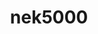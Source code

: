 ---
title: "nek5000"
layout: cache
categories: [package, v0.18.1]
meta: {"versions": ["19.0"], "compilers": ["gcc@=7.3.1"], "oss": ["amzn2"], "platforms": ["linux"], "targets": ["aarch64", "graviton2", "x86_64_v3", "x86_64_v4"], "stacks": ["aws-ahug", "aws-ahug-aarch64", "root"], "num_specs": 4, "num_specs_by_stack": {"root": 4, "aws-ahug": 2, "aws-ahug-aarch64": 2}}
spec_details: [{"hash": "xmwxjn2uvf4n3bizpasmprrxplbg2onb", "compiler": "gcc@=7.3.1", "versions": ["19.0"], "os": "amzn2", "platform": "linux", "target": "x86_64_v3", "variants": ["+mpi", "+profiling", "~visit"], "stacks": ["root", "aws-ahug"], "size": "-", "tarball": "https://binaries.spack.io/releases/v0.18.1/build_cache/linux-amzn2-x86_64_v3/gcc-7.3.1/nek5000-19.0/linux-amzn2-x86_64_v3-gcc-7.3.1-nek5000-19.0-xmwxjn2uvf4n3bizpasmprrxplbg2onb.spack"}, {"hash": "6aev6qqssttmczegbor2jtgt6urvhczh", "compiler": "gcc@=7.3.1", "versions": ["19.0"], "os": "amzn2", "platform": "linux", "target": "graviton2", "variants": ["+mpi", "+profiling", "~visit"], "stacks": ["root", "aws-ahug-aarch64"], "size": "-", "tarball": "https://binaries.spack.io/releases/v0.18.1/build_cache/linux-amzn2-graviton2/gcc-7.3.1/nek5000-19.0/linux-amzn2-graviton2-gcc-7.3.1-nek5000-19.0-6aev6qqssttmczegbor2jtgt6urvhczh.spack"}, {"hash": "sgvxlyjny3darrq2vsmqzz3zvygs56z4", "compiler": "gcc@=7.3.1", "versions": ["19.0"], "os": "amzn2", "platform": "linux", "target": "aarch64", "variants": ["+mpi", "+profiling", "~visit"], "stacks": ["root", "aws-ahug-aarch64"], "size": "-", "tarball": "https://binaries.spack.io/releases/v0.18.1/build_cache/linux-amzn2-aarch64/gcc-7.3.1/nek5000-19.0/linux-amzn2-aarch64-gcc-7.3.1-nek5000-19.0-sgvxlyjny3darrq2vsmqzz3zvygs56z4.spack"}, {"hash": "6s5w7ewsddai6kwrjklscbcalcnr6hda", "compiler": "gcc@=7.3.1", "versions": ["19.0"], "os": "amzn2", "platform": "linux", "target": "x86_64_v4", "variants": ["+mpi", "+profiling", "~visit"], "stacks": ["root", "aws-ahug"], "size": "-", "tarball": "https://binaries.spack.io/releases/v0.18.1/build_cache/linux-amzn2-x86_64_v4/gcc-7.3.1/nek5000-19.0/linux-amzn2-x86_64_v4-gcc-7.3.1-nek5000-19.0-6s5w7ewsddai6kwrjklscbcalcnr6hda.spack"}]
---